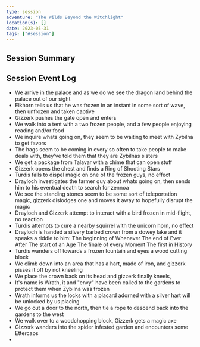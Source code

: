 ```yaml
---
type: session
adventure: "The Wilds Beyond the Witchlight"
location(s): []
date: 2023-05-31
tags: ["#session"]
---
```


## Session Summary

## Session Event Log

- We arrive in the palace and as we do we see the dragon land behind the palace out of our sight
- Elkhorn tells us that he was frozen in an instant in some sort of wave, then unfrozen and taken captive
- Gizzerk pushes the gate open and enters
- We walk into a tent with a two frozen people, and a few people enjoying reading and/or food
- We inquire whats going on, they seem to be waiting to meet with Zybilna to get favors
- The hags seem to be coming in every so often to take people to make deals with, they've told them that they are Zybilnas sisters
- We get a package from Talavar with a chime that can open stuff
- Gizzerk opens the chest and finds a Ring of Shooting Stars
- Turdis fails to dispel magic on one of the frozen guys, no effect
- Drayloch investigates the farmer guy about whats going on, then sends him to his eventual death to search for zennoa
- We see the standing stones seem to be some sort of teleportation magic, gizzerk dislodges one and moves it away to hopefully disrupt the magic
- Drayloch and Gizzerk attempt to interact with a bird frozen in mid-flight, no reaction
- Turdis attempts to cure a nearby squirrel with the unicorn horn, no effect
- Drayloch is handed a silvery barbed crown from a dowey lake and it speaks a riddle to him:
	The beginning of Whenever
	The end of Ever After
	The start of an Age
	The finale of every Moment
	The first in History
- Turdis wanders off towards a frozen fountain and eyes a wood cutting block
- We climb down into an area that has a hart, made of iron, and gizzerk pisses it off by not kneeling
- We place the crown back on its head and gizzerk finally kneels, 
- It's name is Wrath, it and "envy" have been called to the gardens to protect them when Zybilna was frozen
- Wrath informs us the locks with a placard adorned with a silver hart will be unlocked by us placing
- We go out a door to the north, then tie a rope to descend back into the gardens to the west
- We walk over to a woodchopping block, Gizzerk gets a magic axe
- Gizzerk wanders into the spider infested garden and encounters some Ettercaps
- 